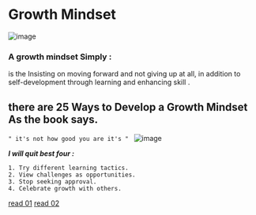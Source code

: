 # Growth Mindset
![image](https://irp-cdn.multiscreensite.com/069d5d93/dms3rep/multi/fixed.png)
###  A growth mindset Simply :
is the Insisting on moving forward and not giving up at all, in addition to self-development through learning and enhancing skill .

## there are 25 Ways to Develop a Growth Mindset  As the book says. 
`" it's not how good you are it's " `
![image](https://www.opencolleges.edu.au/informed/wp-content/uploads/2015/02/Its-not-how-good-you-are.-Its-how-good-you-want-to-be.jpg)

***I will quit best four :***
```
1. Try different learning tactics.
2. View challenges as opportunities.
3. Stop seeking approval.
4. Celebrate growth with others.
```

[read 01](Read-01-LearningMarkdown.md)
[read 02](https://replit.com/@Mohammadatta/reading-notes-1#read02.md)
